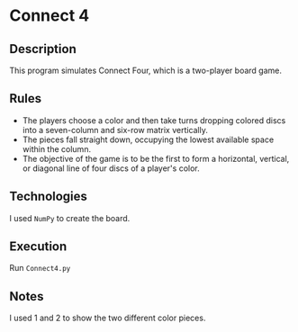 # Connect 4

## Description
This program simulates Connect Four, which is a two-player board game.

## Rules
* The players choose a color and then take turns dropping colored discs into a seven-column and six-row matrix vertically.
* The pieces fall straight down, occupying the lowest available space within the column. 
* The objective of the game is to be the first to form a horizontal, vertical, or diagonal line of four discs of a player's color. 

## Technologies
I used `NumPy` to create the board.

## Execution
Run `Connect4.py`

## Notes
I used 1 and 2 to show the two different color pieces.
